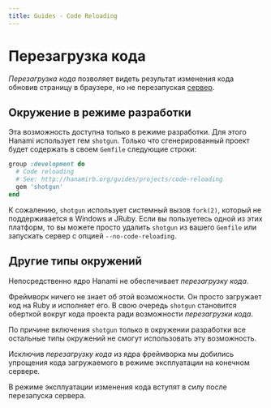 ```yaml
---
title: Guides - Code Reloading
---
```


# Перезагрузка кода

_Перезагрузка кода_ позволяет видеть результат изменения кода обновив страницу в браузере, но не перезапуская [сервер](/guides/command-line/applications).

## Окружение в режиме разработки

Эта возможность доступна только в режиме разработки. Для этого Hanami использует гем `shotgun`. Только что сгенерированный проект будет содержать в своем `Gemfile` следующие строки:

```ruby
group :development do
  # Code reloading
  # See: http://hanamirb.org/guides/projects/code-reloading
  gem 'shotgun'
end
```

К сожалению, `shotgun` использует системный вызов `fork(2)`, который не поддерживается в Windows и JRuby.
Если вы пользуетесь одной из этих платформ, то вы можете просто удалить `shotgun` из вашего `Gemfile` или запускать сервер с опцией `--no-code-reloading`.

## Другие типы окружений

Непосредственно ядро Hanami не обеспечивает _перезагрузку кода_.

Фреймворк ничего не знает об этой возможности. Он просто загружает код на Ruby и исполняет его. В свою очередь `shotgun` становится оберткой вокруг кода проекта ради возможности _перезагрузки кода_.

По причине включения `shotgun` только в окружении разработки все остальные типы окружений не смогут использовать эту возможность.

Исключив _перезагрузку кода_ из ядра фреймворка мы добились упрощения кода загружаемого в режиме эксплуатации на конечном сервере.

В режиме эксплуатации изменения кода вступят в силу после перезапуска сервера.
